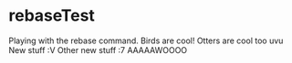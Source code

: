 # rebaseTest
Playing with the rebase command. Birds are cool! Otters are cool too uvu
New stuff :V 
Other new stuff :7
AAAAAWOOOO

